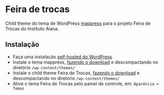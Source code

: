 Feira de trocas
===============

Child theme do tema de WordPress [mappress](http://mappress.cardume.art.br/) para o projeto Feira de Trocas do Instituto Alana.

Instalação
----------

 * Faça uma instalação [self-hosted do WordPress](http://codex.wordpress.org/WordPress_Quick_Start_Guide)
 * Instale o tema mappress, [fazendo o download](http://mappress.cardume.art.br/) e descompactando no diretório `/wp-content/themes/`
 * Instale o child theme Feira de Trocas, [fazendo o download](https://github.com/cardume/feiradetrocas-wptheme/archive/master.zip) e descompactando no diretório `/wp-content/themes/`
 * Ative o tema Feira de Trocas pelo painel de controle, em: `Aparência > Temas`